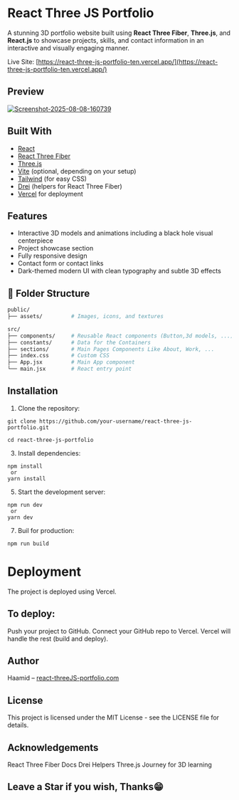 # React Three JS Portfolio
A stunning 3D portfolio website built using **React Three Fiber**, **Three.js**, and **React.js** to showcase projects, skills, and contact information in an interactive and visually engaging manner.

Live Site: [https://react-three-js-portfolio-ten.vercel.app/](https://react-three-js-portfolio-ten.vercel.app/)

## Preview

<a href="https://ibb.co/bMCydkZ7"><img src="https://i.ibb.co/0R6WJxSQ/Screenshot-2025-08-08-160739.png" alt="Screenshot-2025-08-08-160739" border="0" /></a>

## Built With

- [React](https://reactjs.org/)
- [React Three Fiber](https://docs.pmnd.rs/react-three-fiber/)
- [Three.js](https://threejs.org/)
- [Vite](https://vitejs.dev/) (optional, depending on your setup)
- [Tailwind](https://tailwindcss.com/docs) (for easy CSS)
- [Drei](https://github.com/pmndrs/drei) (helpers for React Three Fiber)
- [Vercel](https://vercel.com/) for deployment

## Features

-  Interactive 3D models and animations including a black hole visual centerpiece
-  Project showcase section
-  Fully responsive design
-  Contact form or contact links
-  Dark-themed modern UI with clean typography and subtle 3D effects

## 📁 Folder Structure

```bash
public/
├── assets/         # Images, icons, and textures

src/
├── components/     # Reusable React components (Button,3d models, ...)
├── constants/      # Data for the Containers
├── sections/       # Main Pages Components Like About, Work, ... 
├── index.css       # Custom CSS
├── App.jsx         # Main App component
└── main.jsx        # React entry point
```
## Installation
1. Clone the repository:
```
git clone https://github.com/your-username/react-three-js-portfolio.git
```
```
cd react-three-js-portfolio
```
3. Install dependencies:
```
npm install
 or
yarn install
```
5. Start the development server:
```
npm run dev
 or
yarn dev
```
7. Buil for production:
```
npm run build
```
# Deployment
The project is deployed using Vercel.
## To deploy:
Push your project to GitHub.
Connect your GitHub repo to Vercel.
Vercel will handle the rest (build and deploy).

## Author
Haamid – [react-threeJS-portfolio.com](https://react-three-js-portfolio-ten.vercel.app/) 

 ## License
This project is licensed under the MIT License - see the LICENSE file for details.

 ## Acknowledgements
React Three Fiber Docs
Drei Helpers
Three.js Journey for 3D learning

## Leave a Star if you wish, Thanks😁
